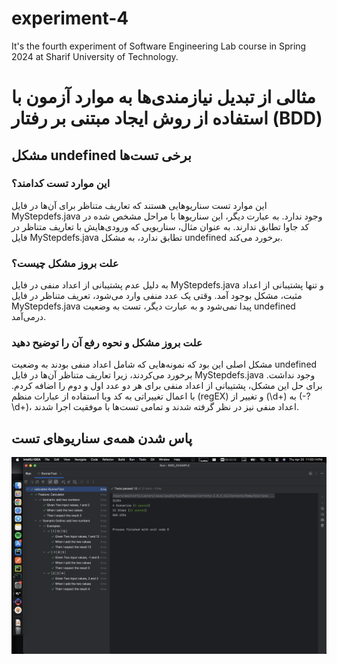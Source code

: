 # experiment-4
It's the fourth experiment of Software Engineering Lab course in Spring 2024 at Sharif University of Technology.

# مثالی از تبدیل نیازمندی‌ها به موارد آزمون با استفاده از روش ایجاد مبتنی بر رفتار (BDD)

## مشکل undefined برخی تست‌ها

### این موارد تست کدامند؟
این موارد تست سناریوهایی هستند که تعاریف متناظر برای آن‌ها در فایل MyStepdefs.java وجود ندارد. به عبارت دیگر، این سناریوها با مراحل مشخص شده در کد جاوا تطابق ندارند. به عنوان مثال، سناریویی که ورودی‌هایش با تعاریف متناظر در فایل MyStepdefs.java تطابق ندارد، به مشکل undefined برخورد می‌کند.

### علت بروز مشکل چیست؟
به دلیل عدم پشتیبانی از اعداد منفی در فایل MyStepdefs.java و تنها پشتیبانی از اعداد مثبت، مشکل بوجود آمد. وقتی یک عدد منفی وارد می‌شود، تعریف متناظر در فایل MyStepdefs.java پیدا نمی‌شود و به عبارت دیگر، تست به وضعیت undefined درمی‌آمد.

### علت بروز مشکل و نحوه رفع آن را توضیح دهید
مشکل اصلی این بود که نمونه‌هایی که شامل اعداد منفی بودند به وضعیت undefined برخورد می‌کردند، زیرا تعاریف متناظر آن‌ها در فایل MyStepdefs.java وجود نداشت. برای حل این مشکل،  پشتیبانی از اعداد منفی برای هر دو عدد اول و دوم را اضافه کردم. با اعمال تغییراتی به کد وبا استفاده از عبارات منظم (regEX) و تغییر از (\\d+)  به‌ (-?\\d+)، اعداد منفی نیز در نظر گرفته شدند و تمامی تست‌ها با موفقیت اجرا شدند.

## پاس شدن ‌همه‌ی سناریوهای تست
![img.png](result.png)